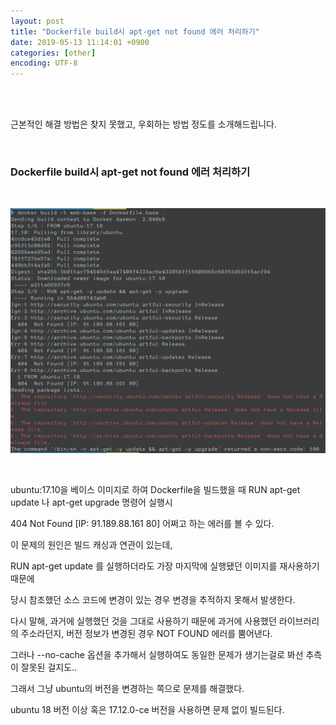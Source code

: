 ```yaml
---
layout: post
title: "Dockerfile build시 apt-get not found 에러 처리하기"
date: 2019-05-13 11:14:01 +0900
categories: [other]
encoding: UTF-8
---
```


<br>
<br>

근본적인 해결 방법은 찾지 못했고, 우회하는 방법 정도를 소개해드립니다.

<br>

### Dockerfile build시 apt-get not found 에러 처리하기

<br>

![branch Image](https://raw.githubusercontent.com/lee-seul/lee-seul.github.com/master/static/img/_posts/dockerfile_error_01.png)

<br>

ubuntu:17.10을 베이스 이미지로 하여 Dockerfile을 빌드했을 때 RUN apt-get update 나 apt-get upgrade 명령어 실행시 

404  Not Found [IP: 91.189.88.161 80] 어쩌고 하는 에러를 볼 수 있다. 

이 문제의 원인은 빌드 캐싱과 연관이 있는데, 

RUN apt-get update 를 실행하더라도 가장 마지막에 실행됐던 이미지를 재사용하기 때문에 

당시 참조했던 소스 코드에 변경이 있는 경우 변경을 추적하지 못해서 발생한다. 

다시 말해, 과거에 실행했던 것을 그대로 사용하기 때문에 과거에 사용했던 라이브러리의 주소라던지, 버전 정보가 변경된 경우 NOT FOUND 에러를 뿜어낸다.

그러나 --no-cache 옵션을 추가해서 실행하여도 동일한 문제가 생기는걸로 봐선 추측이 잘못된 걸지도..

그래서 그냥 ubuntu의 버전을 변경하는 쪽으로 문제를 해결했다. 

ubuntu 18 버전 이상 혹은 17.12.0-ce 버전을 사용하면 문제 없이 빌드된다.


<br>
